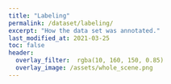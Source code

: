```yaml
---
title: "Labeling"
permalink: /dataset/labeling/
excerpt: "How the data set was annotated."
last_modified_at: 2021-03-25
toc: false
header:
  overlay_filter:  rgba(10, 160, 150, 0.85)
  overlay_image: /assets/whole_scene.png
---
```


